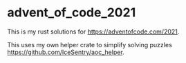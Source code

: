 # advent_of_code_2021

This is my rust solutions for <https://adventofcode.com/2021>.

This uses my own helper crate to simplify solving puzzles <https://github.com/IceSentry/aoc_helper>.
